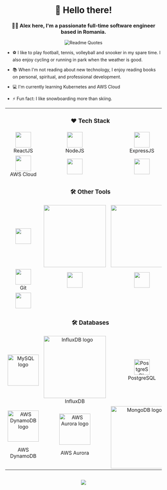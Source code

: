 <h1 align="center">👋 Hello there!</h1>

<!-- <div align="center">
  <img src="https://github.com/eduardconstantin/eduardconstantin/blob/main/divider1.png" alt="divider"/>
</div>  -->

### <div align="center">👨‍💻 Alex here, I'm a passionate full-time software engineer based in Romania.</div>  

<div align="center">
  <img src="https://quotes-github-readme.vercel.app/api?type=horizontal&theme=Light" alt="Readme Quotes"/>
</div> 

- ⚽ I like to play football, tennis, volleyball and snooker in my spare time. I also enjoy cycling or running in park when the weather is good.

- 📚 When I'm not reading about new technology, I enjoy reading books on personal, spiritual, and professional development. 
  
- 💻 I'm currently learning Kubernetes and AWS Cloud
  
- ⚡ Fun fact: I like snowboarding more than skiing.



<div align="center" style="width:100%"> 

  <table>
  <td colspan="3" style="text-align:center;"><h3 align="center">❤️ Tech Stack</h3></td>
  <tr>
    <td style="text-align: center;"><img src="https://upload.wikimedia.org/wikipedia/commons/thumb/a/a7/React-icon.svg/1280px-React-icon.svg.png" height="50"><br>ReactJS</td>
    <td style="text-align: center;"><img src="https://nodejs.org/static/images/logos/nodejs-new-pantone-black.svg" height="50"><br>NodeJS</td>
    <td style="text-align: center;"><img src="https://expressjs.com/images/express-facebook-share.png" height="50"><br>ExpressJS</td>
  </tr>
  <tr>
    <td style="text-align: center;"><img src="https://upload.wikimedia.org/wikipedia/commons/9/93/Amazon_Web_Services_Logo.svg" height="50"><br>AWS Cloud</td>
    <td style="text-align: center;"><img src="https://kubernetes.io/images/kubernetes-horizontal-color.png" height="50">
    <td style="text-align: center;"><img src="https://www.docker.com/wp-content/uploads/2022/03/vertical-logo-monochromatic.png.webp" height="50">
  </tr>
  <tr>
  <td colspan="3" style="text-align:center;"><h3 align="center">🛠️ Other Tools</h3></td>
  </tr>
  <tr>
    <td style="text-align: center;"><img src="https://www.python.org/static/community_logos/python-logo-master-v3-TM.png" height="50">
    <td style="text-align: center;"><img src="https://nginx.org/nginx.png" width="200">
   <td style="text-align: center;"><img src="https://upload.wikimedia.org/wikipedia/commons/thumb/f/fd/JQuery-Logo.svg/1200px-JQuery-Logo.svg.png" width="200">
  </tr>
  <tr>
    <td style="text-align: center;"><img src="https://git-scm.com/images/logos/downloads/Git-Icon-1788C.png" height="50"><br>Git</td>
    <td style="text-align: center;"><img src="https://1000logos.net/wp-content/uploads/2021/05/Atlassian-Logo-2010s1.png" height="50">
    <td style="text-align: center;"><img src="https://upload.wikimedia.org/wikipedia/commons/thumb/d/db/Npm-logo.svg/1200px-Npm-logo.svg.png" height="50">
  </tr>
  <tr>
    <td  style="text-align: center;"><img src="https://www.vectorlogo.zone/logos/terraformio/terraformio-ar21.png" height="50"></td>
  </tr>
  <tr>
  <td colspan="3" style="text-align:center;"><h3 align="center">🛠️ Databases</h3></td>
  </tr>
  <tr>
    <td style="text-align: center;">
      <img src="https://www.mysql.com/common/logos/logo-mysql-170x115.png" width="100" alt="MySQL logo">
    </td>
    <td style="text-align: center;">
      <img src="https://www.influxdata.com/images/influxdata_full_navy-a7ca2ff4.svg" width="200" alt="InfluxDB logo">
      <br>InfluxDB
    </td>
    <td style="text-align: center;">
      <img src="https://www.postgresql.org/media/img/about/press/elephant.png" width="50" alt="PostgreSQL logo">
      <br>PostgreSQL
    </td>
  </tr>
  <tr>
    <td style="text-align: center;">
      <img src="https://upload.wikimedia.org/wikipedia/commons/f/fd/DynamoDB.png?20171124175852" width="100" alt="AWS DynamoDB logo">
      <p>AWS DynamoDB</p>
    </td>
    <td style="text-align: center;">
      <img src="https://getk3.com/wp-content/uploads/2019/08/amazon-aurora-logo.png" width="100" alt="AWS Aurora logo">
      <p>AWS Aurora</p>
    </td>
    <td style="text-align: center;">
      <img src="https://webassets.mongodb.com/_com_assets/cms/MongoDB_Logo_FullColorBlack_RGB-4td3yuxzjs.png" alt="MongoDB logo" width="200">
    </td>
  </tr>
</table>



<table>
  
  <tr>
</table>


</div>

<div align="center">
  <img src="https://komarev.com/ghpvc/?username=ali3nnn&&style=flat-square" align="center" />
</div> 
